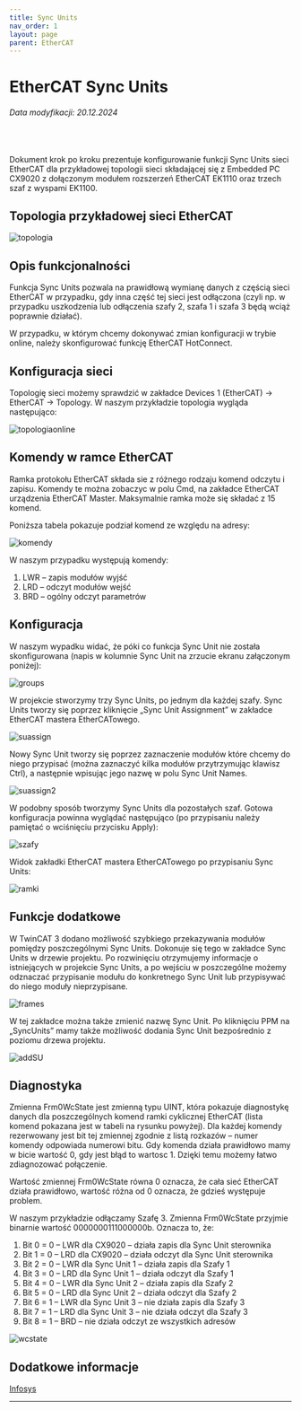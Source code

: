 ```yaml
---
title: Sync Units
nav_order: 1
layout: page
parent: EtherCAT
---
```


# EtherCAT Sync Units
<h6> Data modyfikacji: 20.12.2024 </h6>
<br>
<br>
Dokument  krok  po  kroku  prezentuje  konfigurowanie  funkcji  Sync  Units  sieci  EtherCAT dla przykładowej topologii sieci składającej się z Embedded PC CX9020 z dołączonym modułem rozszerzeń EtherCAT EK1110 oraz trzech szaf z wyspami EK1100.

## Topologia przykładowej sieci EtherCAT

![topologia](topologia.png "topologia")

## Opis funkcjonalności

Funkcja Sync Units pozwala na prawidłową wymianę danych z częścią sieci EtherCAT w przypadku, gdy inna część tej sieci jest odłączona (czyli np. w przypadku uszkodzenia lub odłączenia szafy 2, szafa 1 i szafa 3 będą wciąż poprawnie działać).

W  przypadku,  w  którym  chcemy  dokonywać  zmian  konfiguracji  w  trybie  online,  należy skonfigurować funkcję EtherCAT HotConnect.

## Konfiguracja sieci

Topologię sieci możemy sprawdzić w zakładce Devices 1 (EtherCAT) -> EtherCAT -> Topology. W naszym przykładzie topologia wygląda następująco:

![topologiaonline](topologiaonline.png "topologiaonline")

## Komendy w ramce EtherCAT

Ramka protokołu EtherCAT składa sie z różnego rodzaju komend odczytu i zapisu. Komendy te można zobaczyc w polu Cmd, na zakładce EtherCAT urządzenia EtherCAT Master. Maksymalnie ramka może się składać z 15 komend.

Poniższa tabela pokazuje podział komend ze względu na adresy:

![komendy](komendy.png "komendy")

W naszym przypadku występują komendy:
1.   LWR – zapis modułów wyjść
2.   LRD – odczyt modułów wejść
3.   BRD – ogólny odczyt parametrów

## Konfiguracja 

W  naszym  wypadku  widać,  że  póki  co  funkcja  Sync  Unit  nie  została  skonfigurowana  (napis <default> w kolumnie Sync Unit na zrzucie ekranu załączonym poniżej):

![groups](groups.png "groups")

W projekcie stworzymy trzy Sync Units, po jednym dla każdej szafy. Sync Units tworzy się poprzez kliknięcie „Sync Unit Assignment” w zakładce EtherCAT mastera EtherCATowego.

![suassign](suassign.png "suassign")

Nowy Sync Unit tworzy się poprzez zaznaczenie modułów które chcemy do niego przypisać (można zaznaczyć kilka modułów przytrzymując klawisz Ctrl), a następnie wpisując jego nazwę w polu Sync Unit Names.

![suassign2](suassign2.png "suassign2")

W podobny sposób tworzymy Sync Units dla pozostałych szaf. Gotowa konfiguracja powinna wyglądać    następująco    (po    przypisaniu    należy    pamiętać    o    wciśnięciu    przycisku    Apply): 

![szafy](szafy.png "szafy")

Widok zakładki EtherCAT mastera EtherCATowego po przypisaniu Sync Units:

![ramki](ramki.png "ramki")

## Funkcje dodatkowe

W TwinCAT 3 dodano możliwość szybkiego przekazywania modułów pomiędzy poszczególnymi Sync Units. Dokonuje się tego w zakładce Sync Units w drzewie projektu. Po rozwinięciu otrzymujemy informacje o istniejących w projekcie Sync Units, a po wejściu w poszczególne możemy odznaczać przypisanie modułu do konkretnego Sync Unit lub przypisywać do niego moduły nieprzypisane.

![frames](frames.png "frames")

W tej zakładce można także zmienić nazwę Sync Unit. Po kliknięciu PPM na „SyncUnits” mamy także możliwość dodania Sync Unit bezpośrednio z poziomu drzewa projektu.

![addSU](addSU.png "addSU")

## Diagnostyka

Zmienna  Frm0WcState jest  zmienną  typu  UINT,  która  pokazuje  diagnostykę  danych  dla poszczególnych komend ramki cyklicznej EtherCAT (lista komend pokazana jest w tabeli na rysunku powyżej). Dla każdej komendy rezerwowany jest bit tej zmiennej zgodnie z listą rozkazów – numer komendy odpowiada numerowi bitu. Gdy komenda działa prawidłowo mamy w bicie wartość 0, gdy jest błąd to wartosc 1. Dzięki temu możemy łatwo zdiagnozować połączenie.

Wartość  zmiennej  Frm0WcState  równa  0  oznacza,  że  cała  sieć  EtherCAT  działa  prawidłowo, wartość różna od 0 oznacza, że gdzieś występuje problem.

W  naszym  przykładzie  odłączamy  Szafę   3.  Zmienna  Frm0WcState  przyjmie  binarnie  wartość 0000000111000000b. Oznacza to, że:

1.   Bit 0 = 0 – LWR dla CX9020 – działa zapis dla Sync Unit sterownika
2.   Bit 1 = 0 – LRD dla CX9020 – działa odczyt dla Sync Unit sterownika
3.   Bit 2 = 0 – LWR dla Sync Unit 1 – działa zapis dla Szafy 1
4.   Bit 3 = 0 – LRD dla Sync Unit 1 – działa odczyt dla Szafy 1
5.   Bit 4 = 0 – LWR dla Sync Unit 2 – działa zapis dla Szafy 2
6.   Bit 5 = 0 – LRD dla Sync Unit 2 – działa odczyt dla Szafy 2
7.   Bit 6 = 1 – LWR dla Sync Unit 3 – nie działa zapis dla Szafy 3
8.   Bit 7 = 1 – LRD dla Sync Unit 3 – nie działa odczyt dla Szafy 3
9.   Bit 8 = 1 – BRD – nie działa odczyt ze wszystkich adresów

![wcstate](wcstate.png "wcstate")

## Dodatkowe informacje

[Infosys](https://infosys.beckhoff.com/english.php?content=../content/1033/tc3_io_intro/1468206859.html)







---